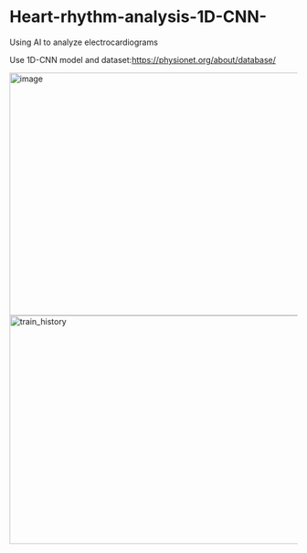 # Heart-rhythm-analysis-1D-CNN-
Using AI to analyze electrocardiograms

Use 1D-CNN model and dataset:https://physionet.org/about/database/

<img width="506" height="425" alt="image" src="https://github.com/user-attachments/assets/99fe7940-67cf-4b6a-a9d0-f622b824da5d" />


<img width="800" height="400" alt="train_history" src="https://github.com/user-attachments/assets/af867c41-fdb1-45f4-9256-956e2e405778" />
